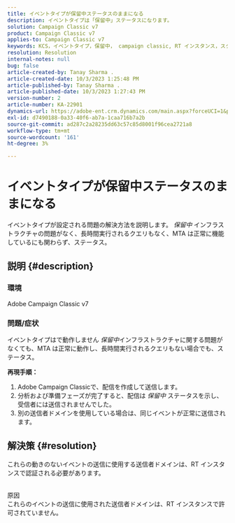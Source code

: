 ```yaml
---
title: イベントタイプが保留中ステータスのままになる
description: イベントタイプは「保留中」ステータスになります。
solution: Campaign Classic v7
product: Campaign Classic v7
applies-to: Campaign Classic v7
keywords: KCS，イベントタイプ，保留中， campaign classic, RT インスタンス，スタック，ステータス
resolution: Resolution
internal-notes: null
bug: false
article-created-by: Tanay Sharma .
article-created-date: 10/3/2023 1:25:48 PM
article-published-by: Tanay Sharma .
article-published-date: 10/3/2023 1:27:43 PM
version-number: 2
article-number: KA-22901
dynamics-url: https://adobe-ent.crm.dynamics.com/main.aspx?forceUCI=1&pagetype=entityrecord&etn=knowledgearticle&id=27004d5b-f061-ee11-be6e-6045bd006793
exl-id: d7490188-0a33-40f6-ab7a-1caa716b7a2b
source-git-commit: ad287c2a28235dd63c57c85d8001f96cea2721a8
workflow-type: tm+mt
source-wordcount: '161'
ht-degree: 3%

---
```


# イベントタイプが保留中ステータスのままになる


イベントタイプが設定される問題の解決方法を説明します。 *保留中* インフラストラクチャの問題がなく、長時間実行されるクエリもなく、MTA は正常に機能しているにも関わらず、ステータス。

## 説明 {#description}


### 環境

Adobe Campaign Classic v7



### 問題/症状

イベントタイプはで動作しません *保留中*&#x200B;インフラストラクチャに関する問題がなくても、MTA は正常に動作し、長時間実行されるクエリもない場合でも、ステータス。

<b>再現手順：</b>

1. Adobe Campaign Classicで、配信を作成して送信します。
2. 分析および準備フェーズが完了すると、配信は *保留中* ステータスを示し、受信者には送信されませんでした。
3. 別の送信者ドメインを使用している場合は、同じイベントが正常に送信されます。



## 解決策 {#resolution}


これらの動きのないイベントの送信に使用する送信者ドメインは、RT インスタンスで認証される必要があります。


<br>原因<br>
これらのイベントの送信に使用された送信者ドメインは、RT インスタンスで許可されていません。
